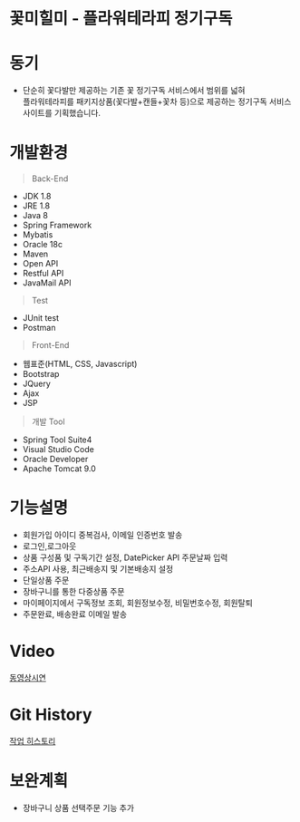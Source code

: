 # 꽃미힐미 - 플라워테라피 정기구독

# 동기
- 단순히 꽃다발만 제공하는 기존 꽃 정기구독 서비스에서 범위를 넓혀<br>
  플라워테라피를 패키지상품(꽃다발+캔들+꽃차 등)으로 제공하는 정기구독 서비스 사이트를 기획했습니다.

# 개발환경
> Back-End
- JDK 1.8
- JRE 1.8
- Java 8
- Spring Framework
- Mybatis
- Oracle 18c
- Maven
- Open API
- Restful API
- JavaMail API

> Test
- JUnit test
- Postman

> Front-End
- 웹표준(HTML, CSS, Javascript)
- Bootstrap
- JQuery
- Ajax
- JSP

> 개발 Tool
- Spring Tool Suite4
- Visual Studio Code
- Oracle Developer
- Apache Tomcat 9.0


# 기능설명
- 회원가입 아이디 중복검사, 이메일 인증번호 발송<br>
- 로그인,로그아웃<br>
- 상품 구성품 및 구독기간 설정, DatePicker API 주문날짜 입력<br>
- 주소API 사용, 최근배송지 및 기본배송지 설정<br>
- 단일상품 주문<br>
- 장바구니를 통한 다중상품 주문<br>
- 마이페이지에서 구독정보 조회, 회원정보수정, 비밀번호수정, 회원탈퇴<br>
- 주문완료, 배송완료 이메일 발송<br> 

# Video
[동영상시연](https://www.youtube.com/watch?v=Onevj9_JwwM)

# Git History
[작업 히스토리](https://github.com/flowerheal/flowerheal_demo)

# 보완계획
- 장바구니 상품 선택주문 기능 추가
